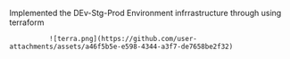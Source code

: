 Implemented the DEv-Stg-Prod  Environment infrrastructure through using terraform


              ![terra.png](https://github.com/user-attachments/assets/a46f5b5e-e598-4344-a3f7-de7658be2f32)

